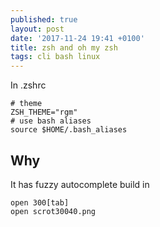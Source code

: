 ```yaml
---
published: true
layout: post
date: '2017-11-24 19:41 +0100'
title: zsh and oh my zsh
tags: cli bash linux
---
```

In .zshrc

	# theme
    ZSH_THEME="rgm"
    # use bash aliases
    source $HOME/.bash_aliases
    
## Why
It has fuzzy autocomplete build in

    open 300[tab]
    open scrot30040.png 
